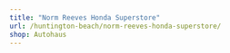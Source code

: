 ```yaml
---
title: "Norm Reeves Honda Superstore"
url: /huntington-beach/norm-reeves-honda-superstore/
shop: Autohaus
---
```

